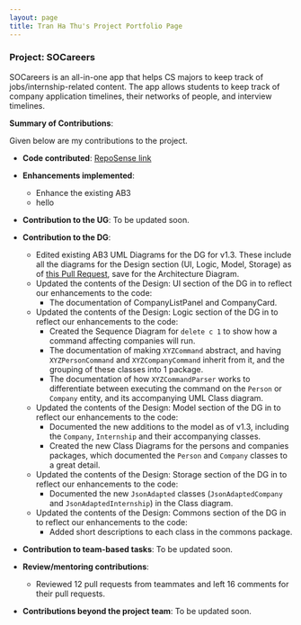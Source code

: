 ```yaml
---
layout: page
title: Tran Ha Thu's Project Portfolio Page
---
```


### Project: SOCareers

SOCareers is an all-in-one app that helps CS majors to keep track of jobs/internship-related content.
The app allows students to keep track of company application timelines, their networks of people, and interview timelines.

**Summary of Contributions**:

Given below are my contributions to the project.

* **Code contributed**: [RepoSense link](https://nus-cs2103-ay2324s1.github.io/tp-dashboard/?search=oeggy03&breakdown=false&sort=groupTitle%20dsc&sortWithin=title&since=2023-09-22&timeframe=commit&mergegroup=&groupSelect=groupByRepos)

* **Enhancements implemented**:
  * Enhance the existing AB3 
  * hello

* **Contribution to the UG**:
  To be updated soon.

* **Contribution to the DG**:
  * Edited existing AB3 UML Diagrams for the DG for v1.3. These include all the diagrams for the Design section (UI, Logic, Model, Storage) as of [this Pull Request](https://github.com/AY2324S1-CS2103T-T10-4/tp/pull/112), save for the Architecture Diagram. 
  * Updated the contents of the Design: UI section of the DG in to reflect our enhancements to the code:
    * The documentation of CompanyListPanel and CompanyCard.
  * Updated the contents of the Design: Logic section of the DG in to reflect our enhancements to the code:
    * Created the Sequence Diagram for `delete c 1` to show how a command affecting companies will run.
    * The documentation of making `XYZCommand` abstract, and having `XYZPersonCommand` and `XYZCompanyCommand` inherit from it, and the grouping of these classes into 1 package.
    * The documentation of how `XYZCommandParser` works to differentiate between executing the command on the `Person` or `Company` entity, and its accompanying UML Class diagram.
  * Updated the contents of the Design: Model section of the DG in to reflect our enhancements to the code:
    * Documented the new additions to the model as of v1.3, including the `Company`, `Internship` and their accompanying classes.
    * Created the new Class Diagrams for the persons and companies packages, which documented the `Person` and `Company` classes to a great detail.
  * Updated the contents of the Design: Storage section of the DG in to reflect our enhancements to the code:
    * Documented the new `JsonAdapted` classes (`JsonAdaptedCompany` and `JsonAdaptedInternship`) in the Class diagram.
  * Updated the contents of the Design: Commons section of the DG in to reflect our enhancements to the code:
    * Added short descriptions to each class in the commons package.

* **Contribution to team-based tasks**:
  To be updated soon.

* **Review/mentoring contributions**:
  * Reviewed 12 pull requests from teammates and left 16 comments for their pull requests.

* **Contributions beyond the project team**:
  To be updated soon.

